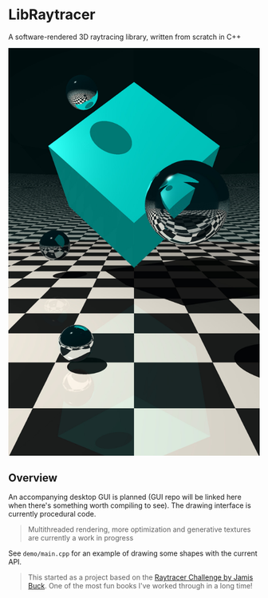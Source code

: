 # LibRaytracer

A software-rendered 3D raytracing library, written from scratch in C++

!['Demo render showing refraction, transparency, reflections and other surface properites'](./demo/renders/7-Cubes.jpg)

## Overview

An accompanying desktop GUI is planned (GUI repo will be linked here when there's something
worth compiling to see). The drawing interface is currently procedural code.

> Multithreaded rendering, more optimization and generative textures are currently a work in 
> progress

See `demo/main.cpp` for an example of drawing some shapes with the current API.

> This started as a project based on the [Raytracer Challenge by Jamis Buck](http://raytracerchallenge.com/). One of the most fun books I've worked through in a long time!